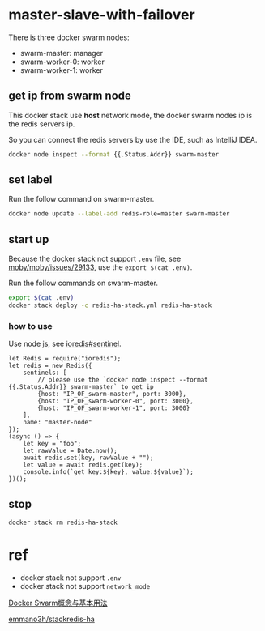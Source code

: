 # master-slave-with-failover

There is three docker swarm nodes:

- swarm-master: manager
- swarm-worker-0: worker
- swarm-worker-1: worker

## get ip from swarm node

This docker stack use **host** network mode, the docker swarm nodes ip is the redis servers ip.

So you can connect the redis servers by use the IDE, such as IntelliJ IDEA.

```bash
docker node inspect --format {{.Status.Addr}} swarm-master
```

## set label

Run the follow command on swarm-master.

```bash
docker node update --label-add redis-role=master swarm-master
```

## start up

Because the docker stack not support `.env` file, see [moby/moby/issues/29133](https://github.com/moby/moby/issues/29133), 
use the `export $(cat .env)`.

Run the follow commands on swarm-master.

```bash
export $(cat .env)
docker stack deploy -c redis-ha-stack.yml redis-ha-stack
```

### how to use

Use node js, see [ioredis#sentinel](https://github.com/luin/ioredis/#sentinel).

```ecmascript 6
let Redis = require("ioredis");
let redis = new Redis({
    sentinels: [
        // please use the `docker node inspect --format {{.Status.Addr}} swarm-master` to get ip
        {host: "IP_OF_swarm-master", port: 3000},
        {host: "IP_OF_swarm-worker-0", port: 3000},
        {host: "IP_OF_swarm-worker-1", port: 3000}
    ],
    name: "master-node"
});
(async () => {
    let key = "foo";
    let rawValue = Date.now();
    await redis.set(key, rawValue + "");
    let value = await redis.get(key);
    console.info(`get key:${key}, value:${value}`);
})();
```

## stop

```bash
docker stack rm redis-ha-stack
```

# ref

- docker stack not support `.env`
- docker stack not support `network_mode`

[Docker Swarm概念与基本用法](https://note.qidong.name/2018/11/docker-swarm/)

[emmano3h/stackredis-ha](https://github.com/emmano3h/stackredis-ha)
